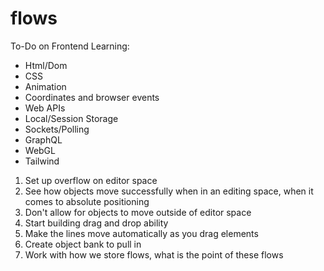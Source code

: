 # flows

To-Do on Frontend Learning:

- Html/Dom
- CSS
- Animation
- Coordinates and browser events
- Web APIs
- Local/Session Storage
- Sockets/Polling
- GraphQL
- WebGL
- Tailwind

<!-- To Do -->

1. Set up overflow on editor space
2. See how objects move successfully when in an editing space, when it comes to absolute positioning
3. Don't allow for objects to move outside of editor space
4. Start building drag and drop ability
5. Make the lines move automatically as you drag elements
6. Create object bank to pull in
7. Work with how we store flows, what is the point of these flows
